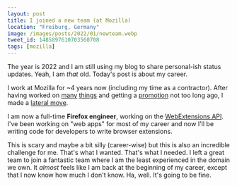 ```yaml
---
layout: post
title: I joined a new team (at Mozilla)
location: "Freiburg, Germany"
image: /images/posts/2022/01/newteam.webp
tweet_id: 1485897610703560708
tags: [mozilla]
---
```


The year is 2022 and I am still using my blog to share personal-ish status
updates. Yeah, I am _that_ old. Today's post is about my career.

I work at Mozilla for ~4 years now (including my time as a contractor). After
having worked on [many](/2020/05/01/moziversary-2/)
[things](/2021/05/01/moziversary-3/) and getting a
[promotion](/2021/02/26/i-got-a-promotion/) not too long ago, I made a [lateral
move](https://www.glassdoor.com/blog/lateral-career-moves/).

I am now a full-time **Firefox engineer**, working on the [WebExtensions API][].
I've been working on "web apps" for most of my career and now I'll be writing
code for developers to write browser extensions.

This is scary and maybe a bit silly (career-wise) but this is also an incredible
challenge for me. That's what I wanted. That's what I needed. I left a great
team to join a fantastic team where I am the least experienced in the domain we
own. It _almost_ feels like I am back at the beginning of my career, except that
I now know how much I don't know. Ha, well. It's going to be fine.

[WebExtensions API]: https://extensionworkshop.com/documentation/develop/about-the-webextensions-api/
